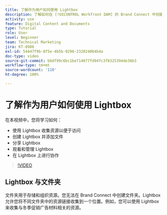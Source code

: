 ```yaml
---
title: 了解作为用户如何使用 Lightbox
description: 了解如何在 [!UICONTROL Workfront DAM] 的 Brand Connect 中创建、使用、管理和共享 Lightbox 以及在其中进行协作。
activity: use
feature: Digital Content and Documents
type: Tutorial
role: User
level: Beginner
team: Technical Marketing
jira: KT-8986
exl-id: 54447f9b-8f5e-4b5b-9298-232024064b4a
doc-type: video
source-git-commit: bbdf99c6bc1be714077fd94fc3f8325394de36b3
workflow-type: tm+mt
source-wordcount: '110'
ht-degree: 100%

---
```


# 了解作为用户如何使用 Lightbox

在本视频中，您将学习如何：

* 使用 Lightbox 收集资源以便于访问
* 创建 Lightbox 并添加文件
* 分享 Lightbox
* 观看和管理 Lightbox
* 在 Lightbox 上进行协作

>[!VIDEO](https://video.tv.adobe.com/v/3454360/?quality=12&learn=on&enablevpops=1&captions=chi_hans)

## Lightbox 与文件夹

文件夹用于存储和组织资源。您无法在 Brand Connect 中创建文件夹。Lightbox 允许您将不同文件夹中的资源链接收集到一个位置。例如，您可以使用 Lightbox 来收集与冬季促销广告材料相关的资源。
